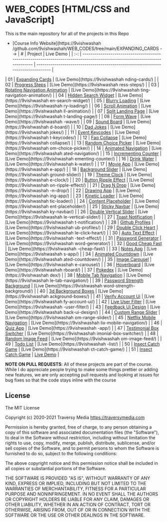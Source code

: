 # WEB_CODES  [HTML/CSS and JavaScript]

This is the main repository for all of the projects in this Repo

-   [Course Info Website](https://9vishwashah  /github.com/9vishwashah/WEB_CODES/tree/main/EXPANDING_CARDS -->
|  #  | Project                                                                                                                     | Live Demo                                                                         |
| :-: | --------------------------------------------------------------------------------------------------------------------------- | --------------------------------------------------------------------------------- |

| 01  | [Expanding Cards](https://github.com/9vishwashah/WEB_CODES/tree/main/EXPANDING_CARDS)                                       | [Live Demo](https://9vishwashah  nding-cards/)               |
| 02  | [Progress Steps](https://github.com/9vishwashah/WEB_CODES/tree/main/progress-steps)                                         | [Live Demo](https://9vishwashah  ress-steps/)                |
| 03  | [Rotating Navigation Animation](https://github.com/9vishwashah/WEB_CODES/tree/main/rotating-nav-animation)                  | [Live Demo](https://9vishwashah  ting-navigation-animation/) |
| 04  | [Hidden Search Widget](https://github.com/9vishwashah/WEB_CODES/tree/main/hidden-search)                                    | [Live Demo](https://9vishwashah  en-search-widget/)          |
| 05  | [Blurry Loading](https://github.com/9vishwashah/WEB_CODES/tree/main/blurry-loading)                                         | [Live Demo](https://9vishwashah  ry-loading/)                |
| 06  | [Scroll Animation](https://github.com/9vishwashah/WEB_CODES/tree/main/scroll-animation)                                     | [Live Demo](https://9vishwashah  ll-animation/)              |
| 07  | [Split Landing Page](https://github.com/9vishwashah/WEB_CODES/tree/main/split-landing-page)                                 | [Live Demo](https://9vishwashah  t-landing-page/)            |
| 08  | [Form Wave](https://github.com/9vishwashah/WEB_CODES/tree/main/form-input-wave)                                             | [Live Demo](https://9vishwashah  -wave/)                     |
| 09  | [Sound Board](https://github.com/9vishwashah/5WEB_CODEStree/main/sound-board)                                               | [Live Demo](https://9vishwashah  d-board/)                   |
| 10  | [Dad Jokes](https://github.com/9vishwashah/WEB_CODES/tree/main/dad-jokes)                                                   | [Live Demo](https://9vishwashah  jokes/)                     |
| 11  | [Event Keycodes](https://github.com/9vishwashah/WEB_CODES/tree/main/event-keycodes)                                         | [Live Demo](https://9vishwashah  t-keycodes/)                |
| 12  | [Faq Collapse](https://github.com/9vishwashah/WEB_CODES/tree/main/faq-collapse)                                             | [Live Demo](https://9vishwashah  collapse/)                  |
| 13  | [Random Choice Picker](https://github.com/9vishwashah/WEB_CODES/tree/main/random-choice-picker)                             | [Live Demo](https://9vishwashah  om-choice-picker/)          |
| 14  | [Animated Navigation](https://github.com/9vishwashah/WEB_CODES/tree/main/animated-navigation)                               | [Live Demo](https://9vishwashah  ated-navigation/)           |
| 15  | [Incrementing Counter](https://github.com/9vishwashah/WEB_CODES/tree/main/incrementing-counter)                             | [Live Demo](https://9vishwashah  ementing-counter/)          |
| 16  | [Drink Water](https://github.com/9vishwashah/WEB_CODES/tree/main/drink-water)                                               | [Live Demo](https://9vishwashah  k-water/)                   |
| 17  | [Movie App](https://github.com/9vishwashah/WEB_CODES/tree/main/movie-app)                                                   | [Live Demo](https://9vishwashah  e-app/)                     |
| 18  | [Background Slider](https://github.com/9vishwashah/WEB_CODES/tree/main/background-slider)                                   | [Live Demo](https://9vishwashah  ground-slider/)             |
| 19  | [Theme Clock](https://github.com/9vishwashah/WEB_CODES/tree/main/theme-clock)                                               | [Live Demo](https://9vishwashah  e-clock/)                   |
| 20  | [Button Ripple Effect](https://github.com/9vishwashah/WEB_CODES/tree/main/button-ripple-effect)                             | [Live Demo](https://9vishwashah  on-ripple-effect/)          |
| 21  | [Drag N Drop](https://github.com/9vishwashah/WEB_CODES/tree/main/drag-n-drop)                                               | [Live Demo](https://9vishwashah  -n-drop/)                   |
| 22  | [Drawing App](https://github.com/9vishwashah/WEB_CODES/tree/main/drawing-app)                                               | [Live Demo](https://9vishwashah  ing-app/)                   |
| 23  | [Kinetic Loader](https://github.com/9vishwashah/WEB_CODES/tree/main/kinetic-loader)                                         | [Live Demo](https://9vishwashah  tic-loader/)                |
| 24  | [Content Placeholder](https://github.com/9vishwashah/WEB_CODES/tree/main/content-placeholder)                               | [Live Demo](https://9vishwashah  ent-placeholder/)           |
| 25  | [Sticky Navbar](https://github.com/9vishwashahWEB_CODES/tree/main/sticky-navigation)                                        | [Live Demo](https://9vishwashah  ky-navbar/)                 |
| 26  | [Double Vertical Slider](https://github.com/9vishwashah/WEB_CODES/tree/main/double-vertical-slider)                         | [Live Demo](https://9vishwashah  le-vertical-slider/)        |
| 27  | [Toast Notification](https://github.com/9vishwashah/WEB_CODES/tree/main/toast-notification)                                 | [Live Demo](https://9vishwashah  t-notification/)            |
| 28  | [Github Profiles](https://github.com/9vishwashah/WEB_CODES/tree/main/github-profiles)                                       | [Live Demo](https://9vishwashah  ub-profiles/)               |
| 29  | [Double Click Heart](https://github.com/9vishwashahWEB_CODES/tree/main/double-click-heart)                                  | [Live Demo](https://9vishwashah  le-click-heart/)            |
| 30  | [Auto Text Effect](https://github.com/9vishwashah/50proWEB_CODES/main/auto-text-effect)                                     | [Live Demo](https://9vishwashah  -text-effect/)              |
| 31  | [Password Generator](https://github.com/9vishwashah/50proWEB_CODES/main/password-generator)                                 | [Live Demo](https://9vishwashah  word-generator/)            |
| 32  | [Good Cheap Fast](https://github.com/9vishwashah/50proWEB_CODES/main/good-cheap-fast)                                       | [Live Demo](https://9vishwashah  -cheap-fast/)               |
| 33  | [Notes App](https://github.com/9vishwashah/50proWEB_CODES/main/notes-app)                                                   | [Live Demo](https://9vishwashah  s-app/)                     |
| 34  | [Animated Countdown](https://github.com/9vishwashah/WEB_CODES/tree/main/animated-countdown)                                 | [Live Demo](https://9vishwashah  ated-countdown/)            |
| 35  | [Image Carousel](https://github.com/9vishwashah/WEB_CODES/tree/main/image-carousel)                                         | [Live Demo](https://9vishwashah  e-carousel/)                |
| 36  | [Hoverboard](https://github.com/9vishwashah/WEB_CODES/tree/main/hoverboard)                                                 | [Live Demo](https://9vishwashah  rboard/)                    |
| 37  | [Pokedex](https://github.com/9vishwashah/WEB_CODES/tree/main/pokedex)                                                       | [Live Demo](https://9vishwashah  dex/)                       |
| 38  | [Mobile Tab Navigation](https://github.com/9vishwashah/WEB_CODES/tree/main/mobile-tab-navigation)                           | [Live Demo](https://9vishwashah  le-tab-navigation/)         |
| 39  | [Password Strength Background](https://github.com/9vishwashah/WEB_CODES/tree/main/password-strength-background)             | [Live Demo](https://9vishwashah  word-strength-background/)  |
| 40  | [3d Background Boxes](https://github.com/9vishwashah/WEB_CODES/tree/main/3d-boxes-background)                               | [Live Demo](https://9vishwashah  ackground-boxes/)           |
| 41  | [Verify Account Ui](https://github.com/9vishwashah/WEB_CODES/tree/main/verify-account-ui)                                   | [Live Demo](https://9vishwashah  fy-account-ui/)             |
| 42  | [Live User Filter](https://github.com/9vishwashahy/WEB_CODES/tree/main/live-user-filter)                                    | [Live Demo](https://9vishwashah  -user-filter/)              |
| 43  | [Feedback Ui Design](https://github.com/9vishwashah/WEB_CODES/tree/main/feedback-ui-design)                                 | [Live Demo](https://9vishwashah  back-ui-design/)            |
| 44  | [Custom Range Slider](https://github.com/9vishwashahWEB_CODESs/tree/main/custom-range-slider)                               | [Live Demo](https://9vishwashah  om-range-slider/)           |
| 45  | [Netflix Mobile Navigation](https://github.com/9vishwashah/WEB_CODES/tree/main/netflix-mobile-navigation)                   | [Live Demo](https://9vishwashah  lix-mobile-navigation/)     |
| 46  | [Quiz App](https://github.com/9vishwashah/WEB_CODES/tree/main/quiz-app)                                                     | [Live Demo](https://9vishwashah  -app/)                      |
| 47  | [Testimonial Box Switcher](https://github.com/9vishwashah/WEB_CODES/tree/main/testimonial-box-switcher)                     | [Live Demo](https://9vishwashah  imonial-box-switcher/)      |
| 48  | [Random Image Feed](https://github.com/9vishwashah/WEB_CODES/tree/main/random-image-generator)                              | [Live Demo](https://9vishwashah  om-image-feed/)             |
| 49  | [Todo List](https://github.com/9vishwashahWEB_CODESs/tree/main/todo-list)                                                   | [Live Demo](https://9vishwashah  -list/)                     |
| 50  | [Insect Catch Game](https://github.com/9vishwashah/WEB_CODES/tree/main/insect-catch-game)                                   | [Live Demo](https://9vishwashah  ct-catch-game/)             |
| 51  | [Insect Catch Game](https://github.com/9vishwashah/WEB_CODES/tree/main/3-D_BOXES_BACKGROUND)                                | [Live Demo](https://9vishwashah-3d-boxes-background.netlify.app/)             |




**NOTE ON PULL REQUESTS**: All of these projects are part of the course. While I do appreciate people trying to make some things prettier or adding new features, we are only accepting pull requests and looking at issues for bug fixes so that the code stays inline with the course

## License

The MIT License

Copyright (c) 2020-2021 Traversy Media https://traversymedia.com

Permission is hereby granted, free of charge, to any person obtaining a copy
of this software and associated documentation files (the "Software"), to deal
in the Software without restriction, including without limitation the rights
to use, copy, modify, merge, publish, distribute, sublicense, and/or sell
copies of the Software, and to permit persons to whom the Software is
furnished to do so, subject to the following conditions:

The above copyright notice and this permission notice shall be included in
all copies or substantial portions of the Software.

THE SOFTWARE IS PROVIDED "AS IS", WITHOUT WARRANTY OF ANY KIND, EXPRESS OR
IMPLIED, INCLUDING BUT NOT LIMITED TO THE WARRANTIES OF MERCHANTABILITY,
FITNESS FOR A PARTICULAR PURPOSE AND NONINFRINGEMENT. IN NO EVENT SHALL THE
AUTHORS OR COPYRIGHT HOLDERS BE LIABLE FOR ANY CLAIM, DAMAGES OR OTHER
LIABILITY, WHETHER IN AN ACTION OF CONTRACT, TORT OR OTHERWISE, ARISING FROM,
OUT OF OR IN CONNECTION WITH THE SOFTWARE OR THE USE OR OTHER DEALINGS IN
THE SOFTWARE.
